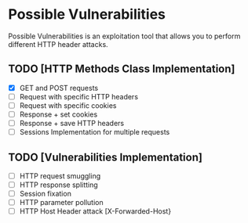 # Possible Vulnerabilities
Possible Vulnerabilities is an exploitation tool that allows you to perform different HTTP header attacks.

## TODO [HTTP Methods Class Implementation]
* [x] GET and POST requests
* [ ] Request with specific HTTP headers
* [ ] Request with specific cookies
* [ ] Response + set cookies
* [ ] Response + save HTTP headers 
* [ ] Sessions Implementation for multiple requests

## TODO [Vulnerabilities Implementation]
* [ ] HTTP request smuggling
* [ ] HTTP response splitting
* [ ] Session fixation
* [ ] HTTP parameter pollution
* [ ] HTTP Host Header attack [X-Forwarded-Host}
